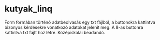 # kutyak_linq

Form formában történő adatbeolvasás egy txt fájlból, a buttonokra kattintva bizonyos kérdésekre vonatkozó adatokat jelenít meg. A 8-as buttonra kattintva txt fájlt hoz létre.
Középiskolai beadandó.
